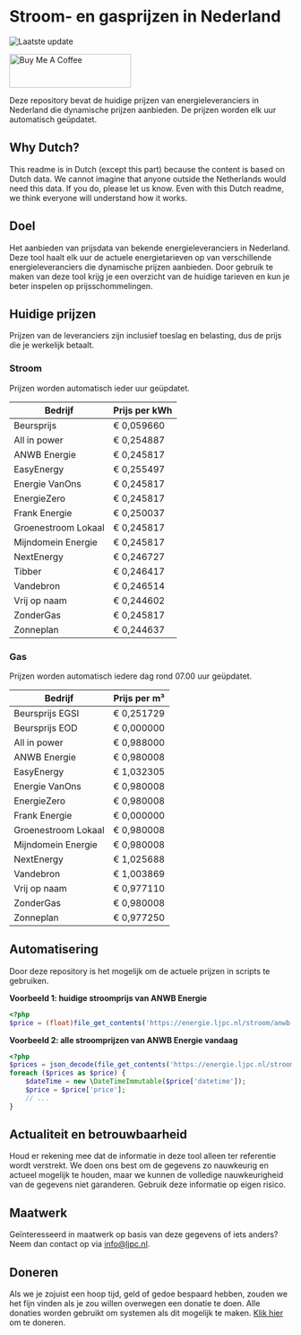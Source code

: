 # Stroom- en gasprijzen in Nederland

![Laatste update](https://img.shields.io/badge/laatste%20update-2023--07--31%2013%3A00%20CET-brightgreen)

<a href="https://www.buymeacoffee.com/Lars-" target="_blank"><img src="https://cdn.buymeacoffee.com/buttons/v2/default-orange.png" alt="Buy Me A Coffee" height="60" style="height: 60px !important;width: 217px !important;" ></a>

Deze repository bevat de huidige prijzen van energieleveranciers in Nederland die dynamische prijzen aanbieden. De prijzen worden elk uur automatisch geüpdatet.

## Why Dutch?

This readme is in Dutch (except this part) because the content is based on Dutch data. We cannot imagine that anyone outside the Netherlands would need this data. If you do, please let us know. Even with this Dutch readme, we think
everyone will understand how it works.

## Doel

Het aanbieden van prijsdata van bekende energieleveranciers in Nederland. Deze tool haalt elk uur de actuele energietarieven op van verschillende energieleveranciers die dynamische prijzen aanbieden. Door gebruik te maken van deze tool
krijg je een overzicht van de huidige tarieven en kun je beter inspelen op prijsschommelingen.

## Huidige prijzen

Prijzen van de leveranciers zijn inclusief toeslag en belasting, dus de prijs die je werkelijk betaalt.

### Stroom

Prijzen worden automatisch ieder uur geüpdatet.

 Bedrijf | Prijs per kWh 
---------|---------------
Beursprijs | € 0,059660
All in power | € 0,254887
ANWB Energie | € 0,245817
EasyEnergy | € 0,255497
Energie VanOns | € 0,245817
EnergieZero | € 0,245817
Frank Energie | € 0,250037
Groenestroom Lokaal | € 0,245817
Mijndomein Energie | € 0,245817
NextEnergy | € 0,246727
Tibber | € 0,246417
Vandebron | € 0,246514
Vrij op naam | € 0,244602
ZonderGas | € 0,245817
Zonneplan | € 0,244637


### Gas

Prijzen worden automatisch iedere dag rond 07.00 uur geüpdatet.

 Bedrijf | Prijs per m³ 
---------|--------------
Beursprijs EGSI | € 0,251729
Beursprijs EOD | € 0,000000
All in power | € 0,988000
ANWB Energie | € 0,980008
EasyEnergy | € 1,032305
Energie VanOns | € 0,980008
EnergieZero | € 0,980008
Frank Energie | € 0,000000
Groenestroom Lokaal | € 0,980008
Mijndomein Energie | € 0,980008
NextEnergy | € 1,025688
Vandebron | € 1,003869
Vrij op naam | € 0,977110
ZonderGas | € 0,980008
Zonneplan | € 0,977250


## Automatisering

Door deze repository is het mogelijk om de actuele prijzen in scripts te gebruiken.

**Voorbeeld 1: huidige stroomprijs van ANWB Energie**

```php
<?php
$price = (float)file_get_contents('https://energie.ljpc.nl/stroom/anwb-energie-nu.txt');

```

**Voorbeeld 2: alle stroomprijzen van ANWB Energie vandaag**

```php
<?php
$prices = json_decode(file_get_contents('https://energie.ljpc.nl/stroom/all-in-power-vandaag.json'),true);
foreach ($prices as $price) {
    $dateTime = new \DateTimeImmutable($price['datetime']);
    $price = $price['price'];
    // ...
}
```

## Actualiteit en betrouwbaarheid

Houd er rekening mee dat de informatie in deze tool alleen ter referentie wordt verstrekt. We doen ons best om de gegevens zo nauwkeurig en actueel mogelijk te houden, maar we kunnen de volledige nauwkeurigheid van de gegevens niet
garanderen. Gebruik deze informatie op eigen risico.

## Maatwerk

Geïnteresseerd in maatwerk op basis van deze gegevens of iets anders? Neem dan contact op
via [info@ljpc.nl](mailto:info@ljpc.nl?subject=Energie%20prijzen).

## Doneren

Als we je zojuist een hoop tijd, geld of gedoe bespaard hebben, zouden we het fijn vinden als je zou willen overwegen een
donatie te doen. Alle donaties worden gebruikt om systemen als dit mogelijk te
maken. [Klik hier](https://www.buymeacoffee.com/Lars-) om te doneren.
